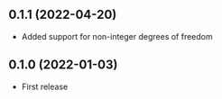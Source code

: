 ## 0.1.1 (2022-04-20)

- Added support for non-integer degrees of freedom

## 0.1.0 (2022-01-03)

- First release
